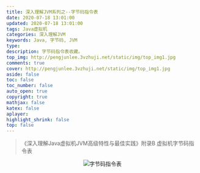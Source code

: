 ```yaml
---
title: 深入理解JVM系列之--字节码指令表
date: 2020-07-18 13:01:00
updated: 2020-07-18 13:01:00
tags: Java虚拟机
categories: 深入理解JVM
keywords: Java, 字节码, JVM
type: 
description: 字节码指令表收藏。
top_img: http://pengjunlee.3vzhuji.net/static/img/top_img1.jpg
comments: true
cover: http://pengjunlee.3vzhuji.net/static/img/top_img1.jpg
aside: false
toc: false
toc_number: false
auto_open: true
copyright: true
mathjax: false
katex: false
aplayer:
highlight_shrink: false
top: false
---
```

> 《深入理解Java虚拟机JVM高级特性与最佳实践》附录B 虚拟机字节码指令表
<div align=center>

![字节码指令表](http://pengjunlee.3vzhuji.net/static/jvm/99.png "字节码指令表")
<div align=left>
